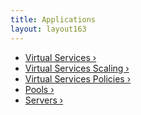 ```yaml
---
title: Applications
layout: layout163
---
```

* <a href="/docs/16.3/configuration-guide/applications/virtual-services/">Virtual Services ›</a>
* <a href="/docs/16.3/configuration-guide/applications/vs-scaling/">Virtual Services Scaling ›</a>
* <a href="/docs/16.3/configuration-guide/applications/vs-policies/">Virtual Services Policies ›</a>
* <a href="/docs/16.3/configuration-guide/applications/pools/">Pools ›</a>
* <a href="/docs/16.3/configuration-guide/applications/servers/">Servers ›</a>  